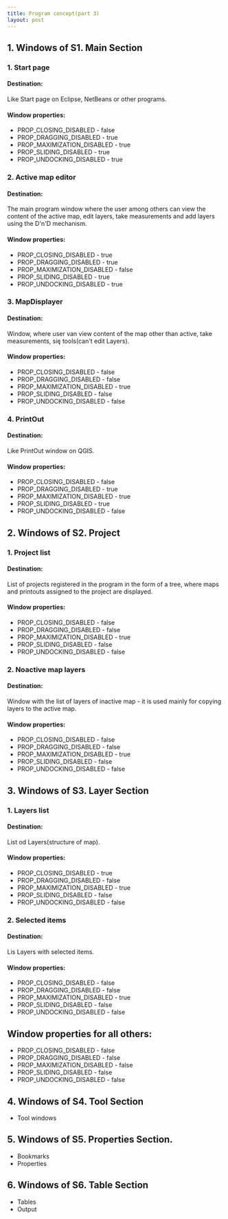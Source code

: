 ```yaml
---
title: Program concept(part 3)
layout: post
---
```


## 1. Windows of S1. Main Section 
### 1. Start page
#### Destination:  
Like Start page on Eclipse, NetBeans or other programs.
#### Window properties:  
- PROP_CLOSING_DISABLED - false
- PROP_DRAGGING_DISABLED - true
- PROP_MAXIMIZATION_DISABLED - true
- PROP_SLIDING_DISABLED - true  
- PROP_UNDOCKING_DISABLED - true

### 2. Active map editor
#### Destination:  
The main program window where the user among others can view the content of the active map, edit layers, take measurements and add layers using the D'n'D mechanism.
#### Window properties:  
- PROP_CLOSING_DISABLED - true
- PROP_DRAGGING_DISABLED - true
- PROP_MAXIMIZATION_DISABLED - false
- PROP_SLIDING_DISABLED - true  
- PROP_UNDOCKING_DISABLED - true

### 3. MapDisplayer
#### Destination:  
Window, where user van view content of the map other than active, take measurements, się tools(can't edit Layers).
#### Window properties:  
 - PROP_CLOSING_DISABLED - false
- PROP_DRAGGING_DISABLED - false
- PROP_MAXIMIZATION_DISABLED - true
- PROP_SLIDING_DISABLED - false  
- PROP_UNDOCKING_DISABLED - false

### 4. PrintOut
#### Destination:  
Like PrintOut window on QGIS.
#### Window properties:  
 - PROP_CLOSING_DISABLED - false
- PROP_DRAGGING_DISABLED - true
- PROP_MAXIMIZATION_DISABLED - true
- PROP_SLIDING_DISABLED - true  
- PROP_UNDOCKING_DISABLED - false

## 2. Windows of S2. Project 
### 1. Project list
#### Destination:  
List of projects registered in the program in the form of a tree, where maps and printouts assigned to the project are displayed.
#### Window properties:  
- PROP_CLOSING_DISABLED - false
- PROP_DRAGGING_DISABLED - false
- PROP_MAXIMIZATION_DISABLED - true
- PROP_SLIDING_DISABLED - false  
- PROP_UNDOCKING_DISABLED - false

### 2. Noactive map layers
#### Destination:  
Window with the list of layers of inactive map - it is used mainly for copying layers to the active map.
#### Window properties:  
- PROP_CLOSING_DISABLED - false
- PROP_DRAGGING_DISABLED - false
- PROP_MAXIMIZATION_DISABLED - true
- PROP_SLIDING_DISABLED - false  
- PROP_UNDOCKING_DISABLED - false

## 3. Windows of S3. Layer Section 
### 1. Layers list
#### Destination:  
List od Layers(structure of map).
#### Window properties:  
- PROP_CLOSING_DISABLED - true
- PROP_DRAGGING_DISABLED - false
- PROP_MAXIMIZATION_DISABLED - true
- PROP_SLIDING_DISABLED - false  
- PROP_UNDOCKING_DISABLED - false

### 2. Selected items
#### Destination:  
Lis Layers with selected items.
#### Window properties:  
- PROP_CLOSING_DISABLED - false
- PROP_DRAGGING_DISABLED - false
- PROP_MAXIMIZATION_DISABLED - true
- PROP_SLIDING_DISABLED - false  
- PROP_UNDOCKING_DISABLED - false

## Window properties for all others:  
- PROP_CLOSING_DISABLED - false
- PROP_DRAGGING_DISABLED - false
- PROP_MAXIMIZATION_DISABLED - false
- PROP_SLIDING_DISABLED - false  
- PROP_UNDOCKING_DISABLED - false

## 4. Windows of S4. Tool Section
- Tool windows



## 5. Windows of S5. Properties Section.  
- Bookmarks
- Properties

## 6. Windows of S6. Table Section
- Tables
- Output

